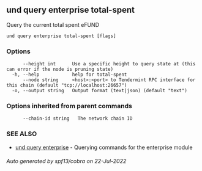 ## und query enterprise total-spent

Query the current total spent eFUND

```
und query enterprise total-spent [flags]
```

### Options

```
      --height int      Use a specific height to query state at (this can error if the node is pruning state)
  -h, --help            help for total-spent
      --node string     <host>:<port> to Tendermint RPC interface for this chain (default "tcp://localhost:26657")
  -o, --output string   Output format (text|json) (default "text")
```

### Options inherited from parent commands

```
      --chain-id string   The network chain ID
```

### SEE ALSO

* [und query enterprise](und_query_enterprise.md)	 - Querying commands for the enterprise module

###### Auto generated by spf13/cobra on 22-Jul-2022
